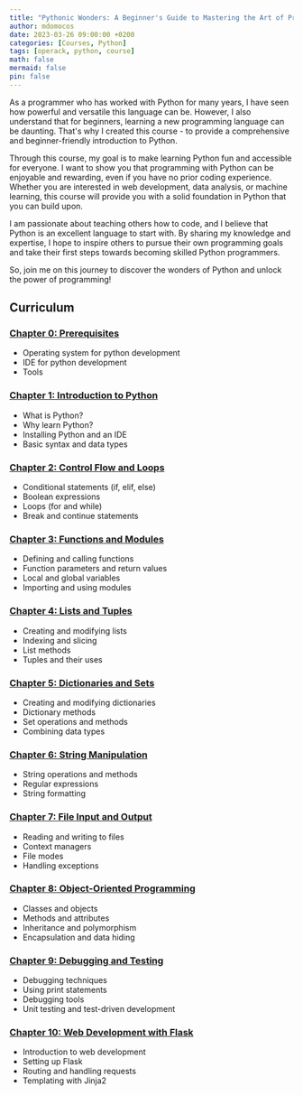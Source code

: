 ```yaml
---
title: "Pythonic Wonders: A Beginner's Guide to Mastering the Art of Programming with Python"
author: mdomocos
date: 2023-03-26 09:00:00 +0200
categories: [Courses, Python]
tags: [operack, python, course]
math: false
mermaid: false
pin: false
---
```


As a programmer who has worked with Python for many years, I have seen how powerful and versatile this language can be. However, I also understand that for beginners, learning a new programming language can be daunting. That's why I created this course - to provide a comprehensive and beginner-friendly introduction to Python.

Through this course, my goal is to make learning Python fun and accessible for everyone. I want to show you that programming with Python can be enjoyable and rewarding, even if you have no prior coding experience. Whether you are interested in web development, data analysis, or machine learning, this course will provide you with a solid foundation in Python that you can build upon.

I am passionate about teaching others how to code, and I believe that Python is an excellent language to start with. By sharing my knowledge and expertise, I hope to inspire others to pursue their own programming goals and take their first steps towards becoming skilled Python programmers.

So, join me on this journey to discover the wonders of Python and unlock the power of programming!


## Curriculum

### [Chapter 0: Prerequisites](/posts/pythonic-wonders-chapter-0-prerequisites/)
- Operating system for python development
- IDE for python development
- Tools

### [Chapter 1: Introduction to Python](/posts/pythonic-wonders-chapter-1-introduction-to-python/)
- What is Python?
- Why learn Python?
- Installing Python and an IDE
- Basic syntax and data types

### [Chapter 2: Control Flow and Loops](/posts/pythonic-wonders-chapter-2-control-flows-and-loops/)
- Conditional statements (if, elif, else)
- Boolean expressions
- Loops (for and while)
- Break and continue statements

### [Chapter 3: Functions and Modules](/posts/pythonic-wonders-chapter-3-functions-and-modules/)
- Defining and calling functions
- Function parameters and return values
- Local and global variables
- Importing and using modules

### [Chapter 4: Lists and Tuples](/posts/pythonic-wonders-chapter-4-lists-and-tuples/)
- Creating and modifying lists
- Indexing and slicing
- List methods
- Tuples and their uses

### [Chapter 5: Dictionaries and Sets](/posts/pythonic-wonders-chapter-5-dictionaries-and-sets/)
- Creating and modifying dictionaries
- Dictionary methods
- Set operations and methods
- Combining data types

### [Chapter 6: String Manipulation](/posts/pythonic-wonders-chapter-6-string-manipulation/)
- String operations and methods
- Regular expressions
- String formatting

### [Chapter 7: File Input and Output](/posts/pythonic-wonders-chapter-7-file-inputs-and-outputs/)
- Reading and writing to files
- Context managers
- File modes
- Handling exceptions

### [Chapter 8: Object-Oriented Programming](/posts/pythonic-wonders-chapter-8-object-oriented-programming/)
- Classes and objects
- Methods and attributes
- Inheritance and polymorphism
- Encapsulation and data hiding

### [Chapter 9: Debugging and Testing](/posts/pythonic-wonders-chapter-9-debugging-and-testing/)
- Debugging techniques
- Using print statements
- Debugging tools
- Unit testing and test-driven development

### [Chapter 10: Web Development with Flask](/posts/pythonic-wonders-chapter-10-web-development-with-flask/)
- Introduction to web development
- Setting up Flask
- Routing and handling requests
- Templating with Jinja2
